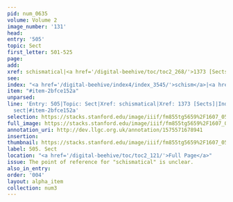 ```yaml
---
pid: num_0635
volume: Volume 2
image_number: '131'
head: 
entry: '505'
topic: Sect
first_letter: 501-525
page: 
add: 
xref: schismatical|<a href='/digital-beehive/toc/toc2_268/'>1373 [Sects]</a>
see: 
index: "<a href='/digital-beehive/index4/index_3545/'>schism</a>|<a href='/digital-beehive/index4/index_3587/'>sect</a>"
item: "#item-2bfce152a"
unparsed: 
line: 'Entry: 505|Topic: Sect|Xref: schismatical|Xref: 1373 [Sects]|Index: schism|Index:
  sect|#item-2bfce152a'
selection: https://stacks.stanford.edu/image/iiif/fm855tg5659%2F1607_0598/365,2345,2945,939/full/0/default.jpg
full_image: https://stacks.stanford.edu/image/iiif/fm855tg5659%2F1607_0598/full/full/0/default.jpg
annotation_uri: http://dev.llgc.org.uk/annotation/1575571678941
insertion: 
thumbnail: https://stacks.stanford.edu/image/iiif/fm855tg5659%2F1607_0598/365,2345,600,180/250,/0/default.jpg
label: 505. Sect
location: "<a href='/digital-beehive/toc/toc2_121/'>Full Page</a>"
issue: The point of reference for "schismatical" is unclear.
also_in_entry: 
order: '004'
layout: alpha_item
collection: num3
---
```

